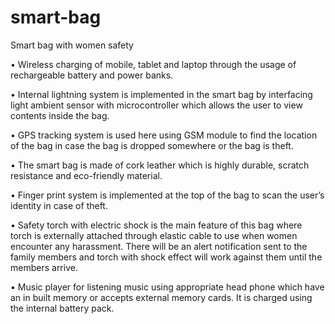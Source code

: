 # smart-bag
Smart bag with women safety

• Wireless charging of mobile, tablet and laptop through the usage of 
rechargeable battery and power banks.

• Internal lightning system is implemented in the smart bag by interfacing 
light ambient sensor with microcontroller which allows the user to view 
contents inside the bag.

• GPS tracking system is used here using GSM module to find the location of 
the bag in case the bag is dropped somewhere or the bag is theft.

• The smart bag is made of cork leather which is highly durable, scratch 
resistance and eco-friendly material.

• Finger print system is implemented at the top of the bag to scan the user’s 
identity in case of theft.

• Safety torch with electric shock is the main feature of this bag where torch is 
externally attached through elastic cable to use when women encounter any 
harassment. There will be an alert notification sent to the family members 
and torch with shock effect will work against them until the members 
arrive.

• Music player for listening music using appropriate head phone which have 
an in built memory or accepts external memory cards. It is charged using 
the internal battery pack.
